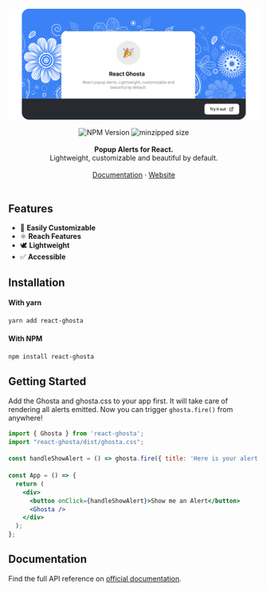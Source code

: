 <p>
  <a href="https://react-ghosta.vercel.app" style="display:block;">
    <img alt="react-ghosta - Try it out" src="https://github.com/eleviven/react-ghosta-website/raw/main/static/img/ghosta-banner.svg"/>
  </a>
</p>

<div align="center">
  <img src="https://badgen.net/npm/v/react-ghosta" alt="NPM Version" />
  <img src="https://badgen.net/bundlephobia/minzip/react-ghosta" alt="minzipped size"/>
</div>

<br />
<div align="center"><strong>Popup Alerts for React.</strong></div>
<div align="center">Lightweight, customizable and beautiful by default.</div>
<br />

<div align="center">
<a href="https://react-ghosta.vercel.app/docs">Documentation</a> 
<span> · </span>
<a href="https://react-ghosta.vercel.app">Website</a> 
</div>

<br />

## Features

- 🔩 **Easily Customizable**
- ⚛️ **Reach Features**
- 🕊 **Lightweight**
- ✅ **Accessible**

## Installation

#### With yarn

```sh
yarn add react-ghosta
```

#### With NPM

```sh
npm install react-ghosta
```

## Getting Started

Add the Ghosta and ghosta.css to your app first. It will take care of rendering all alerts emitted. Now you can trigger `ghosta.fire()` from anywhere!

```jsx
import { Ghosta } from 'react-ghosta';
import "react-ghosta/dist/ghosta.css";

const handleShowAlert = () => ghosta.fire({ title: 'Here is your alert.' });

const App = () => {
  return (
    <div>
      <button onClick={handleShowAlert}>Show me an Alert</button>
      <Ghosta />
    </div>
  );
};
```

## Documentation

Find the full API reference on [official documentation](https://react-ghosta.vercel.app/docs).
